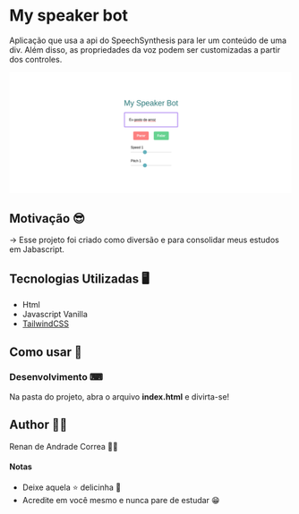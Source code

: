 # My speaker bot

Aplicação que usa a api do SpeechSynthesis para ler um conteúdo de uma div. Além disso, as propriedades da voz podem ser customizadas a partir dos controles.

![Tela do app](img/bot-speak.png)

## Motivação 😎
 -> Esse projeto foi criado como diversão e para consolidar meus estudos em Jabascript.
## Tecnologias Utilizadas 🖥
- Html
- Javascript Vanilla
- [TailwindCSS](https://tailwindcss.com/)


## Como usar 🤔

### Desenvolvimento ⌨

Na pasta do projeto, abra o arquivo **index.html** e divirta-se!

## Author 🧙🏻

Renan de Andrade Correa 🤵🏻

#### Notas
- Deixe aquela ⭐ delicinha 🤗
- Acredite em você mesmo e nunca pare de estudar 😁